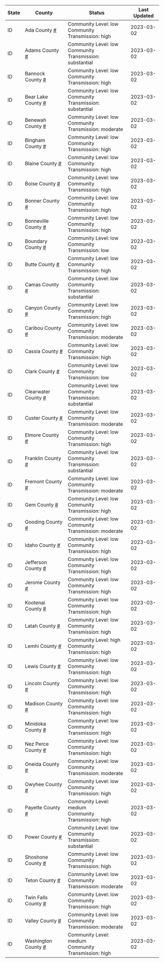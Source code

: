State | County | Status | Last Updated
--- | --- | --- | --- 
ID | Ada County <a href="#ada_county">#</a> | <a name="ada_county"></a>Community Level: low<br/>Community Transmission: high | 2023-03-02
ID | Adams County <a href="#adams_county">#</a> | <a name="adams_county"></a>Community Level: low<br/>Community Transmission: substantial | 2023-03-02
ID | Bannock County <a href="#bannock_county">#</a> | <a name="bannock_county"></a>Community Level: low<br/>Community Transmission: high | 2023-03-02
ID | Bear Lake County <a href="#bear_lake_county">#</a> | <a name="bear_lake_county"></a>Community Level: low<br/>Community Transmission: substantial | 2023-03-02
ID | Benewah County <a href="#benewah_county">#</a> | <a name="benewah_county"></a>Community Level: low<br/>Community Transmission: moderate | 2023-03-02
ID | Bingham County <a href="#bingham_county">#</a> | <a name="bingham_county"></a>Community Level: low<br/>Community Transmission: high | 2023-03-02
ID | Blaine County <a href="#blaine_county">#</a> | <a name="blaine_county"></a>Community Level: low<br/>Community Transmission: high | 2023-03-02
ID | Boise County <a href="#boise_county">#</a> | <a name="boise_county"></a>Community Level: low<br/>Community Transmission: high | 2023-03-02
ID | Bonner County <a href="#bonner_county">#</a> | <a name="bonner_county"></a>Community Level: low<br/>Community Transmission: high | 2023-03-02
ID | Bonneville County <a href="#bonneville_county">#</a> | <a name="bonneville_county"></a>Community Level: low<br/>Community Transmission: high | 2023-03-02
ID | Boundary County <a href="#boundary_county">#</a> | <a name="boundary_county"></a>Community Level: low<br/>Community Transmission: low | 2023-03-02
ID | Butte County <a href="#butte_county">#</a> | <a name="butte_county"></a>Community Level: low<br/>Community Transmission: high | 2023-03-02
ID | Camas County <a href="#camas_county">#</a> | <a name="camas_county"></a>Community Level: low<br/>Community Transmission: substantial | 2023-03-02
ID | Canyon County <a href="#canyon_county">#</a> | <a name="canyon_county"></a>Community Level: low<br/>Community Transmission: high | 2023-03-02
ID | Caribou County <a href="#caribou_county">#</a> | <a name="caribou_county"></a>Community Level: low<br/>Community Transmission: moderate | 2023-03-02
ID | Cassia County <a href="#cassia_county">#</a> | <a name="cassia_county"></a>Community Level: low<br/>Community Transmission: high | 2023-03-02
ID | Clark County <a href="#clark_county">#</a> | <a name="clark_county"></a>Community Level: low<br/>Community Transmission: low | 2023-03-02
ID | Clearwater County <a href="#clearwater_county">#</a> | <a name="clearwater_county"></a>Community Level: low<br/>Community Transmission: substantial | 2023-03-02
ID | Custer County <a href="#custer_county">#</a> | <a name="custer_county"></a>Community Level: low<br/>Community Transmission: moderate | 2023-03-02
ID | Elmore County <a href="#elmore_county">#</a> | <a name="elmore_county"></a>Community Level: low<br/>Community Transmission: high | 2023-03-02
ID | Franklin County <a href="#franklin_county">#</a> | <a name="franklin_county"></a>Community Level: low<br/>Community Transmission: substantial | 2023-03-02
ID | Fremont County <a href="#fremont_county">#</a> | <a name="fremont_county"></a>Community Level: low<br/>Community Transmission: moderate | 2023-03-02
ID | Gem County <a href="#gem_county">#</a> | <a name="gem_county"></a>Community Level: low<br/>Community Transmission: high | 2023-03-02
ID | Gooding County <a href="#gooding_county">#</a> | <a name="gooding_county"></a>Community Level: low<br/>Community Transmission: moderate | 2023-03-02
ID | Idaho County <a href="#idaho_county">#</a> | <a name="idaho_county"></a>Community Level: low<br/>Community Transmission: high | 2023-03-02
ID | Jefferson County <a href="#jefferson_county">#</a> | <a name="jefferson_county"></a>Community Level: low<br/>Community Transmission: high | 2023-03-02
ID | Jerome County <a href="#jerome_county">#</a> | <a name="jerome_county"></a>Community Level: low<br/>Community Transmission: high | 2023-03-02
ID | Kootenai County <a href="#kootenai_county">#</a> | <a name="kootenai_county"></a>Community Level: low<br/>Community Transmission: high | 2023-03-02
ID | Latah County <a href="#latah_county">#</a> | <a name="latah_county"></a>Community Level: low<br/>Community Transmission: high | 2023-03-02
ID | Lemhi County <a href="#lemhi_county">#</a> | <a name="lemhi_county"></a>Community Level: high<br/>Community Transmission: high | 2023-03-02
ID | Lewis County <a href="#lewis_county">#</a> | <a name="lewis_county"></a>Community Level: low<br/>Community Transmission: high | 2023-03-02
ID | Lincoln County <a href="#lincoln_county">#</a> | <a name="lincoln_county"></a>Community Level: low<br/>Community Transmission: high | 2023-03-02
ID | Madison County <a href="#madison_county">#</a> | <a name="madison_county"></a>Community Level: low<br/>Community Transmission: high | 2023-03-02
ID | Minidoka County <a href="#minidoka_county">#</a> | <a name="minidoka_county"></a>Community Level: low<br/>Community Transmission: high | 2023-03-02
ID | Nez Perce County <a href="#nez_perce_county">#</a> | <a name="nez_perce_county"></a>Community Level: low<br/>Community Transmission: high | 2023-03-02
ID | Oneida County <a href="#oneida_county">#</a> | <a name="oneida_county"></a>Community Level: low<br/>Community Transmission: moderate | 2023-03-02
ID | Owyhee County <a href="#owyhee_county">#</a> | <a name="owyhee_county"></a>Community Level: low<br/>Community Transmission: high | 2023-03-02
ID | Payette County <a href="#payette_county">#</a> | <a name="payette_county"></a>Community Level: medium<br/>Community Transmission: high | 2023-03-02
ID | Power County <a href="#power_county">#</a> | <a name="power_county"></a>Community Level: low<br/>Community Transmission: substantial | 2023-03-02
ID | Shoshone County <a href="#shoshone_county">#</a> | <a name="shoshone_county"></a>Community Level: low<br/>Community Transmission: high | 2023-03-02
ID | Teton County <a href="#teton_county">#</a> | <a name="teton_county"></a>Community Level: low<br/>Community Transmission: moderate | 2023-03-02
ID | Twin Falls County <a href="#twin_falls_county">#</a> | <a name="twin_falls_county"></a>Community Level: low<br/>Community Transmission: high | 2023-03-02
ID | Valley County <a href="#valley_county">#</a> | <a name="valley_county"></a>Community Level: low<br/>Community Transmission: moderate | 2023-03-02
ID | Washington County <a href="#washington_county">#</a> | <a name="washington_county"></a>Community Level: medium<br/>Community Transmission: high | 2023-03-02

